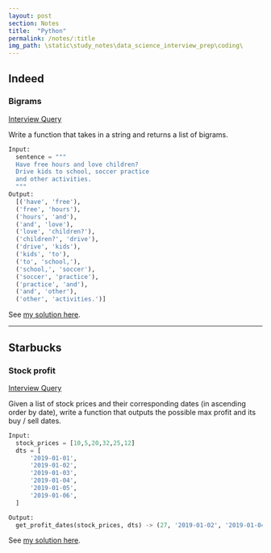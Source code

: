 ```yaml
---
layout: post
section: Notes
title:  "Python"
permalink: /notes/:title
img_path: \static\study_notes\data_science_interview_prep\coding\
---
```


## Indeed
### Bigrams
<a class=source href="https://www.interviewquery.com/questions/find-bigrams">Interview Query</a>

Write a function that takes in a string and returns a list of bigrams.

```python
Input: 
  sentence = """
  Have free hours and love children? 
  Drive kids to school, soccer practice 
  and other activities.
  """
Output:
  [('have', 'free'),
  ('free', 'hours'),
  ('hours', 'and'),
  ('and', 'love'),
  ('love', 'children?'),
  ('children?', 'drive'),
  ('drive', 'kids'),
  ('kids', 'to'),
  ('to', 'school,'),
  ('school,', 'soccer'),
  ('soccer', 'practice'),
  ('practice', 'and'),
  ('and', 'other'),
  ('other', 'activities.')]
```

See [my solution here](https://www.mycompiler.io/view/6SI08Bn).

***

## Starbucks
### Stock profit

<a class=source href="https://www.interviewquery.com/questions/buy-or-sell">Interview Query</a>

Given a list of stock prices and their corresponding dates (in ascending order by date), write a function that outputs the possible max profit and its buy / sell dates.

```python
Input:
  stock_prices = [10,5,20,32,25,12]
  dts = [
      '2019-01-01', 
      '2019-01-02',
      '2019-01-03',
      '2019-01-04',
      '2019-01-05',
      '2019-01-06',
  ]

Output:
  get_profit_dates(stock_prices, dts) -> (27, '2019-01-02', '2019-01-04')
```

See [my solution here](https://www.mycompiler.io/view/3QkUBGr).
